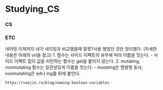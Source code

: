 # Studying_CS

### CS


### ETC
네이밍
    이제까지 내가 네이밍과 비교했을때 잘못?사용 했었던 것만 정리했다. (자세한 내용은 아래의 url을 참고)
    1. 함수는 사이드 이펙트의 유무에 따라 이름을 짓는다.
       - 사이드 이펙트 없이 값을 리턴하는 함수는 get을 붙이지 않는다.
    2. mutating, nonmutating 함수는 일관성있게 이름을 짓는다.
       - mutating은 명령형 동사, nonmutating은 ed나 ing를 뒤에 붙인다.
    
    https://soojin.ro/blog/naming-boolean-variables

